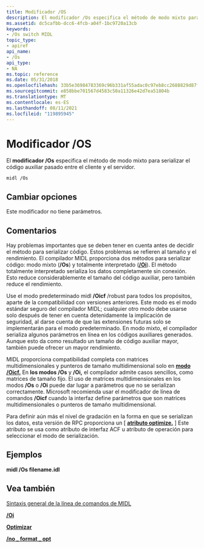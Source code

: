 ```yaml
---
title: Modificador /OS
description: El modificador /Os especifica el método de modo mixto para serializar el código auxiliar pasado entre el cliente y el servidor.
ms.assetid: dc5cafbb-dcc6-4fcb-a04f-1bc9720a13cb
keywords:
- /Os switch MIDL
topic_type:
- apiref
api_name:
- /Os
api_type:
- NA
ms.topic: reference
ms.date: 05/31/2018
ms.openlocfilehash: 33b5e36984783369c96b331af55adac0c97eb8cc2688829d87f7b6d2cea0d7df
ms.sourcegitcommit: e858bbe701567d4583c50a11326e42d7ea51804b
ms.translationtype: MT
ms.contentlocale: es-ES
ms.lasthandoff: 08/11/2021
ms.locfileid: "119895945"
---
```

# <a name="os-switch"></a>Modificador /OS

El **modificador /Os** especifica el método de modo mixto para serializar el código auxiliar pasado entre el cliente y el servidor.

``` syntax
midl /Os
```

## <a name="switch-options"></a>Cambiar opciones

Este modificador no tiene parámetros.

## <a name="remarks"></a>Comentarios

Hay problemas importantes que se deben tener en cuenta antes de decidir el método para serializar código. Estos problemas se refieren al tamaño y el rendimiento. El compilador MIDL proporciona dos métodos para serializar código: modo mixto (**/Os**) y totalmente interpretado ([**/Oi**](-oi.md)). El método totalmente interpretado serializa los datos completamente sin conexión. Esto reduce considerablemente el tamaño del código auxiliar, pero también reduce el rendimiento.

Use el modo predeterminado midl **/Oicf** /robust para todos los propósitos, aparte de la compatibilidad con versiones anteriores. Este modo es el modo estándar seguro del compilador MIDL; cualquier otro modo debe usarse solo después de tener en cuenta detenidamente la implicación de seguridad, al darse cuenta de que las extensiones futuras solo se implementarán para el modo predeterminado. En modo mixto, el compilador serializa algunos parámetros en línea en los códigos auxiliares generados. Aunque esto da como resultado un tamaño de código auxiliar mayor, también puede ofrecer un mayor rendimiento.

MIDL proporciona compatibilidad completa con matrices multidimensionales y punteros de tamaño multidimensional solo en [**modo /Oicf.**](-oi.md) En **los modos /Os** y **/Oi,** el compilador admite casos sencillos, como matrices de tamaño fijo. El uso de matrices multidimensionales en los modos **/Os** o **/Oi** puede dar lugar a parámetros que no se serializan correctamente. Microsoft recomienda usar el modificador de línea de comandos **/Oicf** cuando la interfaz define parámetros que son matrices multidimensionales o punteros de tamaño multidimensional.

Para definir aún más el nivel de gradación en la forma en que se serializan los datos, esta versión de RPC proporciona un \[ [**atributo optimize.**](optimize.md) \] Este atributo se usa como atributo de interfaz ACF u atributo de operación para seleccionar el modo de serialización.

## <a name="examples"></a>Ejemplos

**midl /Os filename.idl**

## <a name="see-also"></a>Vea también

<dl> <dt>

[Sintaxis general de la línea de comandos de MIDL](general-midl-command-line-syntax.md)
</dt> <dt>

[**/Oi**](-oi.md)
</dt> <dt>

[**Optimizar**](optimize.md)
</dt> <dt>

[**/no \_ format \_ opt**](-no-format-opt.md)
</dt> </dl>

 

 




